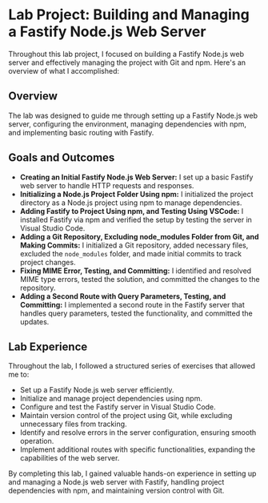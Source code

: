 # Lab Project: Building and Managing a Fastify Node.js Web Server

Throughout this lab project, I focused on building a Fastify Node.js web server and effectively managing the project with Git and npm. Here's an overview of what I accomplished:

## Overview

The lab was designed to guide me through setting up a Fastify Node.js web server, configuring the environment, managing dependencies with npm, and implementing basic routing with Fastify.

## Goals and Outcomes

- **Creating an Initial Fastify Node.js Web Server:** I set up a basic Fastify web server to handle HTTP requests and responses.
- **Initializing a Node.js Project Folder Using npm:** I initialized the project directory as a Node.js project using npm to manage dependencies.
- **Adding Fastify to Project Using npm, and Testing Using VSCode:** I installed Fastify via npm and verified the setup by testing the server in Visual Studio Code.
- **Adding a Git Repository, Excluding node_modules Folder from Git, and Making Commits:** I initialized a Git repository, added necessary files, excluded the `node_modules` folder, and made initial commits to track project changes.
- **Fixing MIME Error, Testing, and Committing:** I identified and resolved MIME type errors, tested the solution, and committed the changes to the repository.
- **Adding a Second Route with Query Parameters, Testing, and Committing:** I implemented a second route in the Fastify server that handles query parameters, tested the functionality, and committed the updates.

## Lab Experience

Throughout the lab, I followed a structured series of exercises that allowed me to:

- Set up a Fastify Node.js web server efficiently.
- Initialize and manage project dependencies using npm.
- Configure and test the Fastify server in Visual Studio Code.
- Maintain version control of the project using Git, while excluding unnecessary files from tracking.
- Identify and resolve errors in the server configuration, ensuring smooth operation.
- Implement additional routes with specific functionalities, expanding the capabilities of the web server.

By completing this lab, I gained valuable hands-on experience in setting up and managing a Node.js web server with Fastify, handling project dependencies with npm, and maintaining version control with Git.
